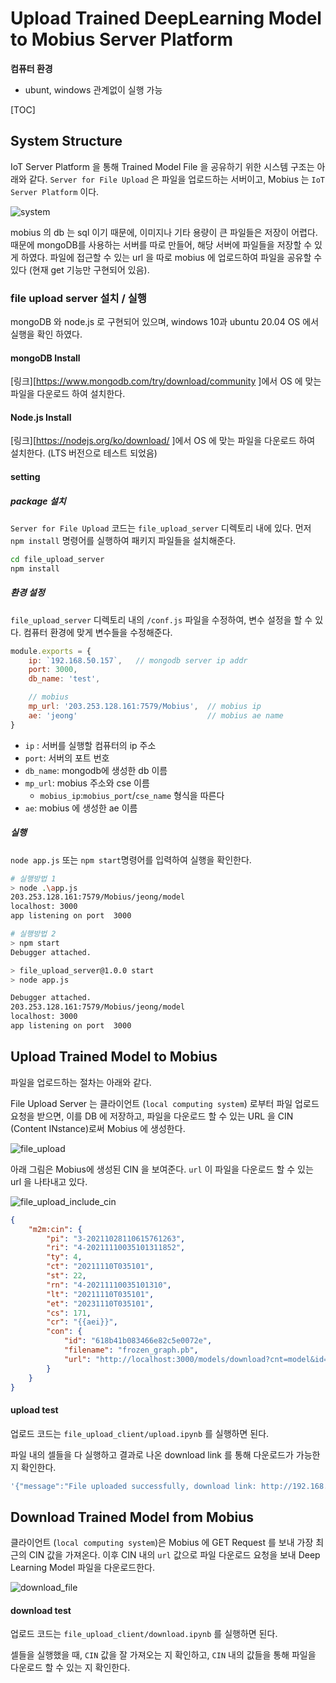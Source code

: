 

# Upload Trained DeepLearning Model to Mobius Server Platform



**컴퓨터 환경**

- ubunt, windows 관계없이 실행 가능



[TOC]

## System Structure

IoT Server Platform 을 통해 Trained Model File 을 공유하기 위한 시스템 구조는 아래와 같다. `Server for File Upload` 은 파일을 업로드하는 서버이고, Mobius 는 `IoT Server Platform` 이다.

![system](src\system.png)

mobius 의 db 는 sql 이기 때문에, 이미지나 기타 용량이 큰 파일들은 저장이 어렵다. 때문에 mongoDB를 사용하는 서버를 따로 만들어, 해당 서버에 파일들을 저장할 수 있게 하였다. 파일에 접근할 수 있는 url 을 따로 mobius 에 업로드하여 파일을 공유할 수 있다 (현재 get 기능만 구현되어 있음).



### file upload server 설치 / 실행

mongoDB 와 node.js 로 구현되어 있으며, windows 10과 ubuntu 20.04  OS 에서 실행을 확인 하였다. 



#### mongoDB Install

[링크][https://www.mongodb.com/try/download/community ]에서 OS 에 맞는 파일을 다운로드 하여 설치한다.



#### Node.js Install

[링크][https://nodejs.org/ko/download/ ]에서 OS 에 맞는 파일을 다운로드 하여 설치한다. (LTS 버전으로 테스트 되었음)



#### setting

##### package 설치

`Server for File Upload` 코드는 `file_upload_server` 디렉토리 내에 있다. 먼저 `npm install` 명령어를 실행하여 패키지 파일들을 설치해준다.

```bash
cd file_upload_server
npm install
```



##### 환경 설정

`file_upload_server` 디렉토리 내의 `/conf.js` 파일을 수정하여, 변수 설정을 할 수 있다. 컴퓨터 환경에 맞게 변수들을 수정해준다.

```javascript
module.exports = {
    ip: `192.168.50.157`,   // mongodb server ip addr
    port: 3000,
    db_name: 'test',

    // mobius
    mp_url: '203.253.128.161:7579/Mobius',  // mobius ip
    ae: 'jeong'                             // mobius ae name
}
```

- `ip` : 서버를 실행할 컴퓨터의 ip 주소
- `port`: 서버의 포트 번호
- `db_name`: mongodb에 생성한 db 이름
- `mp_url`: mobius 주소와 cse 이름
  - `mobius_ip`:`mobius_port`/`cse_name`  형식을 따른다
- `ae`: mobius 에 생성한 ae 이름



##### 실행

`node app.js`  또는 `npm start`명령어를 입력하여 실행을 확인한다.

```bash
# 실행방법 1
> node .\app.js
203.253.128.161:7579/Mobius/jeong/model
localhost: 3000
app listening on port  3000
```

```bash
# 실행방법 2
> npm start    
Debugger attached.

> file_upload_server@1.0.0 start
> node app.js

Debugger attached.
203.253.128.161:7579/Mobius/jeong/model
localhost: 3000
app listening on port  3000
```



## Upload Trained Model to Mobius

파일을 업로드하는 절차는 아래와 같다.

File Upload Server 는 클라이언트 (`local computing system`) 로부터 파일 업로드 요청을 받으면, 이를 DB 에 저장하고, 파일을 다운로드 할 수 있는 URL 을 CIN (Content INstance)로써 Mobius 에 생성한다.

![file_upload](src\file_upload.png)



아래 그림은 Mobius에 생성된 CIN 을 보여준다.  `url` 이 파일을 다운로드 할 수 있는 url 을 나타내고 있다.

![file_upload_include_cin](src\file_upload_include_cin.png)

```json
{
    "m2m:cin": {
        "pi": "3-20211028110615761263",
        "ri": "4-20211110035101311852",
        "ty": 4,
        "ct": "20211110T035101",
        "st": 22,
        "rn": "4-20211110035101310",
        "lt": "20211110T035101",
        "et": "20231110T035101",
        "cs": 171,
        "cr": "{{aei}}",
        "con": {
            "id": "618b41b083466e82c5e0072e",
            "filename": "frozen_graph.pb",
            "url": "http://localhost:3000/models/download?cnt=model&id=618b41b083466e82c5e0072e&filename=frozen_graph.pb"
        }
    }
}
```



#### upload test

업로드 코드는 `file_upload_client/upload.ipynb` 를 실행하면 된다. 

파일 내의 셀들을 다 실행하고 결과로 나온 download link 를 통해 다운로드가 가능한지 확인한다.

```bash
'{"message":"File uploaded successfully, download link: http://192.168.50.157:3000/models/download?cnt=model&id=61d2a69363daa0519def6b47&filename=frozen_graph.pb"}'
```





## Download Trained Model from Mobius

클라이언트 (`local computing system`)은 Mobius 에 GET Request 를 보내 가장 최근의 CIN 값을 가져온다. 이후 CIN 내의 `url` 값으로 파일 다운로드 요청을 보내 Deep Learning Model 파일을 다운로드한다.  

![download_file](src\download_file.png)



#### download test

업로드 코드는 `file_upload_client/download.ipynb` 를 실행하면 된다.

셀들을 실행했을 때, `CIN` 값을 잘 가져오는 지 확인하고, `CIN` 내의 값들을 통해 파일을 다운로드 할 수 있는 지 확인한다.

